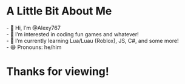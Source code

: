 <h1>A Little Bit About Me</h1>
- 👋 Hi, I’m @Alexy767
<br>
- 👀 I’m interested in coding fun games and whatever!
<br>
- 🌱 I’m currently learning Lua/Luau (Roblox), JS, C#, and some more!
<!--- - 💞️ I’m looking to collaborate on ... --->
<!--- - 📫 How to reach me ... --->
<br>
- 😄 Pronouns: he/him
<!--- - ⚡ Fun fact: ... --->

<!---
Alexy767/Alexy767 is a ✨ special ✨ repository because its `README.md` (this file) appears on your GitHub profile.
You can click the Preview link to take a look at your changes.
--->
<h1>Thanks for viewing!</h1>
